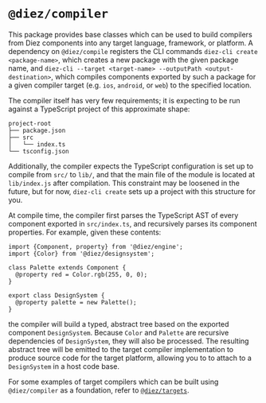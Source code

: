 # `@diez/compiler`

This package provides base classes which can be used to build compilers from Diez components into any target language, framework, or platform. A dependency on `@diez/compile` registers the CLI commands `diez-cli create <package-name>`, which creates a new package with the given package name, and `diez-cli --target <target-name> --outputPath <output-destination>`, which compiles components exported by such a package for a given compiler target (e.g. `ios`, `android`, or `web`) to the specified location.

The compiler itself has very few requirements; it is expecting to be run against a TypeScript project of this approximate shape:

```
project-root
├── package.json
├── src
│   └── index.ts
└── tsconfig.json
```

Additionally, the compiler expects the TypeScript configuration is set up to compile from `src/` to `lib/`, and that the main file of the module is located at `lib/index.js` after compilation. This constraint may be loosened in the future, but for now, `diez-cli create` sets up a project with this structure for you.

At compile time, the compiler first parses the TypeScript AST of every component exported in `src/index.ts`, and recursively parses its component properties. For example, given these contents:

```
import {Component, property} from '@diez/engine';
import {Color} from '@diez/designsystem';

class Palette extends Component {
  @property red = Color.rgb(255, 0, 0);
}

export class DesignSystem {
  @property palette = new Palette();
}
```

the compiler will build a typed, abstract tree based on the exported component `DesignSystem`. Because `Color` and `Palette` are recursive dependencies of `DesignSystem`, they will also be processed. The resulting abstract tree will be emitted to the target compiler implementation to produce source code for the target platform, allowing you to to attach to a `DesignSystem` in a host code base.

For some examples of target compilers which can be built using `@diez/compiler` as a foundation, refer to [`@diez/targets`](https://github.com/diez/diez/tree/master/packages/targets).
